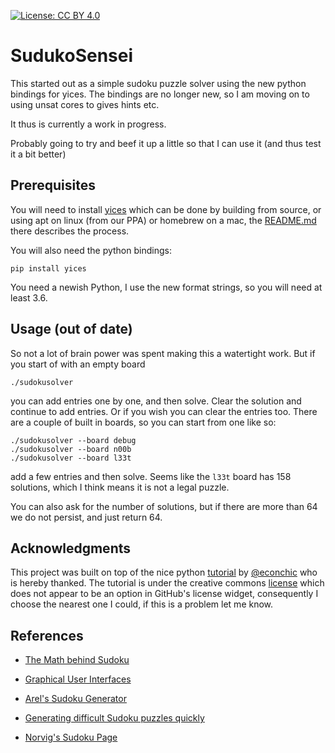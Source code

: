 [![License: CC BY 4.0](https://img.shields.io/badge/License-CC%20BY%204.0-blueviolet.svg)](https://creativecommons.org/licenses/by/4.0/)

# SudukoSensei


This started out as a simple sudoku puzzle solver using the new python bindings for yices.
The bindings are no longer new, so I am moving on to using unsat cores to gives hints etc.

It thus is currently a work in progress.

Probably going to try and beef it up a little so that I can use it (and thus test it a bit better)


## Prerequisites

You will need to install [yices](https://github.com/SRI-CSL/yices2) which can be done by building from source,
or using apt on linux (from our PPA) or homebrew on a mac, the [README.md](https://github.com/SRI-CSL/yices2/blob/master/README.md)
there describes the process.

You will also need the python bindings:
```
pip install yices
```
You need a newish Python, I use the new format strings, so you will need at least 3.6.

## Usage (out of date)

So not a lot of brain power was spent making this a watertight work. But if you start of with an empty board
```
./sudokusolver
```
you can add entries one by one, and then solve. Clear the solution and continue to add entries. Or if you wish you
can clear the entries too.  There are a couple of built in boards, so you can start from one like so:
```
./sudokusolver --board debug
./sudokusolver --board n00b
./sudokusolver --board l33t
```
add a few entries and then solve. Seems like the `l33t` board has 158 solutions, which I think means it is not a
legal puzzle.

You can also ask for the number of solutions, but if there are more than 64 we do not persist, and just return 64.

## Acknowledgments

This project was built on top of the nice python [tutorial](http://newcoder.io/gui/) by [@econchic](http://www.roguelynn.com/)
who is hereby thanked. The tutorial is under the creative commons [license](https://creativecommons.org/licenses/by-sa/3.0/deed.en_US) which does
not appear to be an option in GitHub's license widget, consequently I choose the nearest one I could, if this is a problem let me know.


## References


* [The Math behind Sudoku](http://pi.math.cornell.edu/~mec/Summer2009/Mahmood/Intro.html)

* [Graphical User Interfaces](http://newcoder.io/gui/)

* [Arel's Sudoku Generator](https://github.com/arel/arels-sudoku-generator.git)

* [Generating difficult Sudoku puzzles quickly](https://dlbeer.co.nz/articles/sudoku.html)

* [Norvig's Sudoku Page](http://norvig.com/sudoku.html)